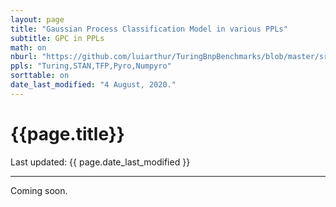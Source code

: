 ```yaml
---
layout: page
title: "Gaussian Process Classification Model in various PPLs"
subtitle: GPC in PPLs
math: on
nburl: "https://github.com/luiarthur/TuringBnpBenchmarks/blob/master/src/gp-classify/notebooks/"
ppls: "Turing,STAN,TFP,Pyro,Numpyro"
sorttable: on
date_last_modified: "4 August, 2020."
---
```


<!--
Tables were generated via:
https://jekyllrb.com/tutorials/csv-to-table/
-->


# {{page.title}}

Last updated: {{ page.date_last_modified }}

***

Coming soon.

[1]: http://www.gaussianprocess.org/gpml/
[2]: http://www.gaussianprocess.org/gpml/chapters/RW2.pdf
[3]: https://aws.amazon.com/ec2/instance-types/c5/
